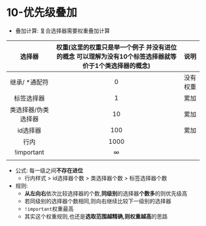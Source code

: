# 10-优先级叠加

- 叠加计算: 复合选择器需要权重叠加计算

|    选择器     | 权重(这里的权重只是举一个例子 并没有进位的概念 可以理解为没有10个标签选择器就等价于1个类选择器的概念) |  说明  |
|:----------:|:------------------------------------------------------:|:----:|
|  继承/ *通配符  |                           0                            | 没有权重 |
|   标签选择器    |                           1                            |  累加  |
| 类选择器/伪类选择器 |                           10                           |  累加  |
|   id选择器    |                          100                           |  累加  |
|     行内     |                          1000                          |      |
| !important |                           ∞                            |      |
|            |                                                        |      |

- 公式: 每一级之间**不存在进位**
  - 行内样式 > id选择器个数 > 类选择器个数 > 标签选择器个数
- 规则:
  - **从左向右**依次比较选择器的个数,**同级别**的选择器**个数多**的则优先级高
  - 若同级别的选择器个数相同,则向右继续比较下一级别的选择器
  - `!important`权重最高
  - 其实这个权重规则,也还是**选取范围越精确,则权重越高**的思路